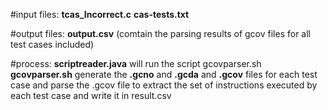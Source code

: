#input files: **tcas_Incorrect.c**   **cas-tests.txt**

#output files: **output.csv** (comtain the parsing results of gcov files for all test cases included)

#process: **scriptreader.java** will run the script gcovparser.sh 
**gcovparser.sh** generate the **.gcno** and **.gcda** and **.gcov** files for each test case and parse the .gcov file to extract the set of instructions executed by each test case and write it in result.csv
